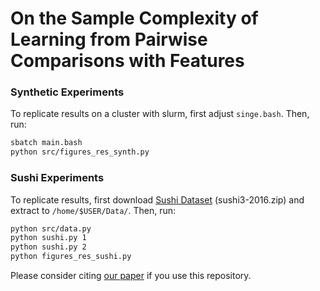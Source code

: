 # On the Sample Complexity of Learning from Pairwise Comparisons with Features

### Synthetic Experiments
To replicate results on a cluster with slurm, first adjust ```singe.bash```. 
Then, run:
```sh
sbatch main.bash
python src/figures_res_synth.py
```

### Sushi Experiments
To replicate results, first download  [Sushi Dataset] (sushi3-2016.zip) and extract to ```/home/$USER/Data/```.
Then, run:
```sh
python src/data.py
python sushi.py 1
python sushi.py 2
python figures_res_sushi.py
```

Please consider citing [our paper] if you use this repository.

[our paper]: <https://scholar.google.com/scholar?hl=en&as_sdt=0%2C5&q=on+the+sample+complexity+of+learning+from+pairwise+comparisons+with+features&btnG=>
[Sushi Dataset]: <http://www.kamishima.net/sushi/>
